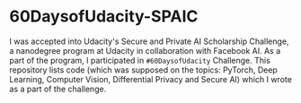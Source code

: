 # 60DaysofUdacity-SPAIC
I was accepted into Udacity's Secure and Private AI Scholarship Challenge, a nanodegree program at Udacity in collaboration with Facebook AI. As a part of the program, I participated in `#60DaysofUdacity` Challenge. This repository lists code (which was supposed on the topics: PyTorch, Deep Learning, Computer Vision, Differential Privacy and Secure AI) which I wrote as a part of the challenge.
